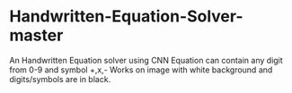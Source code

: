 # Handwritten-Equation-Solver-master
 An Handwritten Equation solver using CNN  Equation can contain any digit from 0-9 and symbol +,x,- Works on image with white background and digits/symbols are in black.
